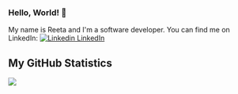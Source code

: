 ### Hello, World! 👋

My name is Reeta and I'm a software developer. 
You can find me on LinkedIn: [![Linkedin](https://i.stack.imgur.com/gVE0j.png) LinkedIn](https://www.linkedin.com/in/reeta-aitto-oja/)
&nbsp;

## My GitHub Statistics

<a href="https://github.com/aitto-oja/aitto-oja">
  <img align="center" src="https://github-readme-stats.vercel.app/api/top-langs/?username=aitto-oja&hide=tex&title_color=ffffff&text_color=c9cacc&icon_color=2bbc8a&bg_color=1d1f21&langs_count=10" />
</a>

<!--
**aitto-oja/aitto-oja** is a ✨ _special_ ✨ repository because its `README.md` (this file) appears on your GitHub profile.

Here are some ideas to get you started:

- 🔭 I’m currently working on ...
- 🌱 I’m currently learning ...
- 👯 I’m looking to collaborate on ...
- 🤔 I’m looking for help with ...
- 💬 Ask me about ...
- 📫 How to reach me: ...
- 😄 Pronouns: ...
- ⚡ Fun fact: ...
-->
